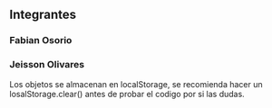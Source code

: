 ## Integrantes


### Fabian Osorio
### Jeisson Olivares


Los objetos se almacenan en localStorage, se recomienda hacer un losalStorage.clear() antes de probar el codigo por si las dudas.